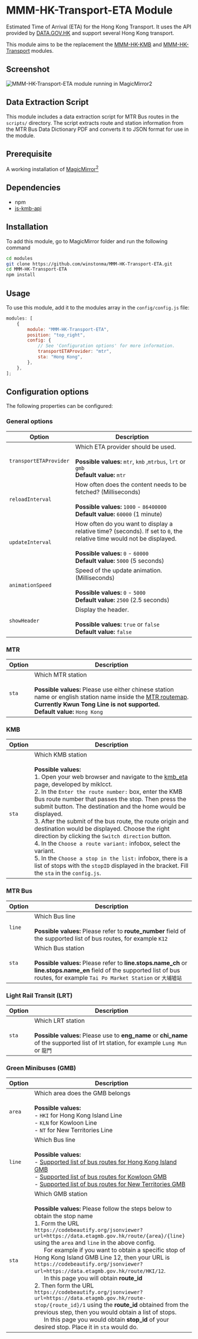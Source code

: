 # MMM-HK-Transport-ETA Module

Estimated Time of Arrival (ETA) for the Hong Kong Transport. It uses the API provided by [DATA.GOV.HK](https://data.gov.hk/) and support several Hong Kong transport.

This module aims to be the replacement the [MMM-HK-KMB](https://github.com/winstonma/MMM-HK-KMB) and [MMM-HK-Transport](https://github.com/winstonma/MMM-HK-Transport) modules.

## Screenshot

![MMM-HK-Transport-ETA module running in MagicMirror<sup>2</sup>](screenshots/screenshot.png)

## Data Extraction Script

This module includes a data extraction script for MTR Bus routes in the `scripts/` directory. The script extracts route and station information from the MTR Bus Data Dictionary PDF and converts it to JSON format for use in the module.

## Prerequisite

A working installation of [MagicMirror<sup>2</sup>](https://github.com/MichMich/MagicMirror)

## Dependencies

- npm
- [js-kmb-api](https://github.com/miklcct/js-kmb-api)

## Installation

To add this module, go to MagicMirror folder and run the following command

```bash
cd modules
git clone https://github.com/winstonma/MMM-HK-Transport-ETA.git
cd MMM-HK-Transport-ETA
npm install
```

## Usage

To use this module, add it to the modules array in the `config/config.js` file:

```javascript
modules: [
	{
		module: "MMM-HK-Transport-ETA",
		position: "top_right",
		config: {
			// See 'Configuration options' for more information.
			transportETAProvider: "mtr",
			sta: "Hong Kong",
		},
	},
];
```

## Configuration options

The following properties can be configured:

### General options

| Option                 | Description                                                                                                                                                                                                 |
| ---------------------- | ----------------------------------------------------------------------------------------------------------------------------------------------------------------------------------------------------------- |
| `transportETAProvider` | Which ETA provider should be used. <br><br> **Possible values:** `mtr`, `kmb` ,`mtrbus`, `lrt` or `gmb`<br> **Default value:** `mtr`                                                                        |
| `reloadInterval`       | How often does the content needs to be fetched? (Milliseconds) <br><br> **Possible values:** `1000` - `86400000` <br> **Default value:** `60000` (1 minute)                                                 |
| `updateInterval`       | How often do you want to display a relative time? (seconds). If set to `0`, the relative time would not be displayed.<br><br> **Possible values:** `0` - `60000` <br> **Default value:** `5000` (5 seconds) |
| `animationSpeed`       | Speed of the update animation. (Milliseconds) <br><br> **Possible values:** `0` - `5000` <br> **Default value:** `2500` (2.5 seconds)                                                                       |
| `showHeader`           | Display the header. <br><br> **Possible values:** `true` or `false` <br> **Default value:** `false`                                                                                                         |

### MTR

| Option | Description                                                                                                                                                                                                                                                                          |
| ------ | ------------------------------------------------------------------------------------------------------------------------------------------------------------------------------------------------------------------------------------------------------------------------------------ |
| `sta`  | Which MTR station <br><br> **Possible values:** Please use either chinese station name or english station name inside the [MTR routemap](https://www.mtr.com.hk/archive/en/services/routemap.pdf). **Currently Kwun Tong Line is not supported.**<br> **Default value:** `Hong Kong` |

### KMB

| Option | Description                                                                                                                                                                                                                                                                                                                                                                                                                                                                                                                                                                                                                                                                                                                                            |
| ------ | ------------------------------------------------------------------------------------------------------------------------------------------------------------------------------------------------------------------------------------------------------------------------------------------------------------------------------------------------------------------------------------------------------------------------------------------------------------------------------------------------------------------------------------------------------------------------------------------------------------------------------------------------------------------------------------------------------------------------------------------------------ |
| `sta`  | Which KMB station <br><br> **Possible values:**<br>1. Open your web browser and navigate to the [kmb_eta](https://miklcct.com/kmb_eta/) page, developed by miklcct.<br>2. In the `Enter the route number:` box, enter the KMB Bus route number that passes the stop. Then press the submit button. The destination and the home would be displayed.<br>3. After the submit of the bus route, the route origin and destination would be displayed. Choose the right direction by clicking the `Switch direction` button.<br>4. In the `Choose a route variant:` infobox, select the variant.<br>5. In the `Choose a stop in the list:` infobox, there is a list of stops with the `stopID` displayed in the bracket. Fill the `sta` in the `config.js`. |

### MTR Bus

| Option | Description                                                                                                                                                                                                                                                                                                                                  |
| ------ | -------------------------------------------------------------------------------------------------------------------------------------------------------------------------------------------------------------------------------------------------------------------------------------------------------------------------------------------- |
| `line` | Which Bus line <br><br> **Possible values:** Please refer to **route_number** field of the supported list of bus routes, for example `K12`                                                                    |
| `sta`  | Which Bus station <br><br> **Possible values:** Please refer to **line.stops.name_ch** or **line.stops.name_en** field of the supported list of bus routes, for example `Tai Po Market Station` or `大埔墟站` |

### Light Rail Transit (LRT)

| Option | Description                                                                                                                                                                                                                     |
| ------ | ------------------------------------------------------------------------------------------------------------------------------------------------------------------------------------------------------------------------------- |
| `sta`  | Which LRT station <br><br> **Possible values:** Please use to **eng_name** or **chi_name** of the supported list of lrt station, for example `Lung Mun` or `龍門` |

### Green Minibuses (GMB)

| Option | Description                                                                                                                                                                                                                                                                                                                                                                                                                                                                                                                                                                                                                                                                                                                                                                                                                                                                                                                              |
| ------ | ---------------------------------------------------------------------------------------------------------------------------------------------------------------------------------------------------------------------------------------------------------------------------------------------------------------------------------------------------------------------------------------------------------------------------------------------------------------------------------------------------------------------------------------------------------------------------------------------------------------------------------------------------------------------------------------------------------------------------------------------------------------------------------------------------------------------------------------------------------------------------------------------------------------------------------------- |
| `area` | Which area does the GMB belongs <br><br> **Possible values:**<br>- `HKI` for Hong Kong Island Line<br>- `KLN` for Kowloon Line<br>- `NT` for New Territories Line                                                                                                                                                                                                                                                                                                                                                                                                                                                                                                                                                                                                                                                                                                                                                                        |
| `line` | Which Bus line <br><br> **Possible values:**<br>- [Supported list of bus routes for Hong Kong Island GMB](https://data.etagmb.gov.hk/route/HKI)<br>- [Supported list of bus routes for Kowloon GMB](https://data.etagmb.gov.hk/route/KLN)<br>- [Supported list of bus routes for New Territories GMB](https://data.etagmb.gov.hk/route/NT)                                                                                                                                                                                                                                                                                                                                                                                                                                                                                                                                                                                               |
| `sta`  | Which GMB station <br><br> **Possible values:** Please follow the steps below to obtain the stop name<br>1. Form the URL `https://codebeautify.org/jsonviewer?url=https://data.etagmb.gov.hk/route/{area}/{line}` using the `area` and `line` in the above config.<br>&nbsp;&nbsp;&nbsp;&nbsp;&nbsp;&nbsp;For example if you want to obtain a specific stop of Hong Kong Island GMB Line 12, then your URL is `https://codebeautify.org/jsonviewer?url=https://data.etagmb.gov.hk/route/HKI/12`.<br>&nbsp;&nbsp;&nbsp;&nbsp;&nbsp;&nbsp;In this page you will obtain **route_id**<br>2. Then form the URL `https://codebeautify.org/jsonviewer?url=https://data.etagmb.gov.hk/route-stop/{route_id}/1` using the **route_id** obtained from the previous step, then you would obtain a list of stops.<br>&nbsp;&nbsp;&nbsp;&nbsp;&nbsp;&nbsp;In this page you would obtain **stop_id** of your desired stop. Place it in `sta` would do. |
